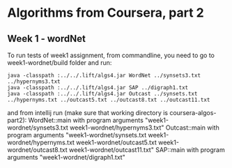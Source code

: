 # Algorithms from Coursera, part 2

## Week 1 - wordNet
To run tests of week1 assignment, from commandline, you need to go to week1-wordnet/build folder and run:
```shell
java -classpath :../../.lift/algs4.jar WordNet ../synsets3.txt ../hypernyms3.txt
java -classpath :../../.lift/algs4.jar SAP ../digraph1.txt
java -classpath :../../.lift/algs4.jar Outcast ../synsets.txt ../hypernyms.txt ../outcast5.txt ../outcast8.txt ../outcast11.txt
```
and from intellij run (make sure that working directory is coursera-algos-part2):
WordNet::main with program arguments "week1-wordnet/synsets3.txt week1-wordnet/hypernyms3.txt"
Outcast::main with program arguments "week1-wordnet/synsets.txt week1-wordnet/hypernyms.txt week1-wordnet/outcast5.txt week1-wordnet/outcast8.txt week1-wordnet/outcast11.txt"
SAP::main with program arguments "week1-wordnet/digraph1.txt"
